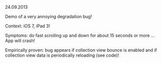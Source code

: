 24.09.2013

Demo of a very annoying degradation bug!

Context: iOS 7, iPad 3!

Symptoms: do fast scrolling up and down for about 15 seconds or more … App will crash!

Empirically proven: bug appears if collection view bounce is enabled and if collection view data is periodically reloading (see code)!


